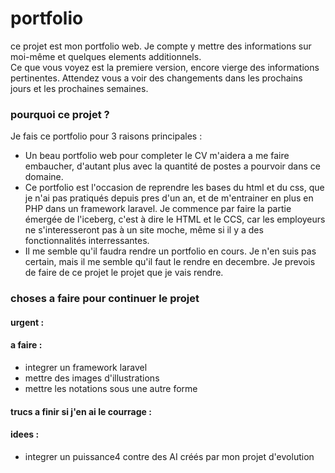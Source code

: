 # portfolio

ce projet est mon portfolio web. Je compte y mettre des informations sur moi-même et quelques elements additionnels.  
Ce que vous voyez est la premiere version, encore vierge des informations pertinentes. Attendez vous a voir des changements dans les prochains jours et les prochaines semaines.

### pourquoi ce projet ?

Je fais ce portfolio pour 3 raisons principales :  
 - Un beau portfolio web pour completer le CV m'aidera a me faire embaucher, d'autant plus avec la quantité de postes a pourvoir dans ce domaine.  
 - Ce portfolio est l'occasion de reprendre les bases du html et du css, que je n'ai pas pratiqués depuis pres d'un an, et de m'entrainer en plus en PHP dans un framework laravel. Je commence par faire la partie émergée de l'iceberg, c'est à dire le HTML et le CCS, car les employeurs ne s'interesseront pas à un site moche, même si il y a des fonctionnalités interressantes.  
 - Il me semble qu'il faudra rendre un portfolio en cours. Je n'en suis pas certain, mais il me semble qu'il faut le rendre en decembre. Je prevois de faire de ce projet le projet que je vais rendre.


### choses a faire pour continuer le projet

#### urgent :

#### a faire : 
 - integrer un framework laravel  
 - mettre des images d'illustrations
 - mettre les notations sous une autre forme


#### trucs a finir si j'en ai le courrage : 

#### idees : 
 - integrer un puissance4 contre des AI créés par mon projet d'evolution
